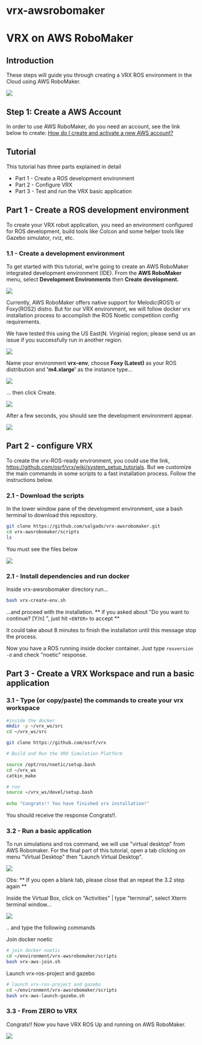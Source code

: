 # vrx-awsrobomaker

# VRX on AWS RoboMaker 

## Introduction

These steps will guide you through creating a VRX ROS environment in the Cloud using AWS RoboMaker.

![](screens/aws-robomaker-tut-09.png)  


## Step 1: Create a AWS Account

In order to use AWS RoboMaker, do you need an account, see the link below to create: [How do I create and activate a new AWS account?](https://aws.amazon.com/premiumsupport/knowledge-center/create-and-activate-aws-account/) 

## Tutorial

This tutorial has three parts explained in detail

*   Part 1 - Create a ROS development environment
*   Part 2 - Configure VRX
*   Part 3 - Test and run the VRX basic application

## Part 1 - Create a ROS development environment

To create your VRX robot application, you need an environment configured for ROS development, build tools like Colcon and some helper tools like Gazebo simulator, rviz, etc.

### 1.1 - Create a development environment

To get started with this tutorial, we’re going to create an AWS RoboMaker integrated development environment (IDE). From the **AWS RoboMaker** menu, select **Development Environments** then **Create development.** 

![](screens/aws-robomaker-tut-01.png)

Currently, AWS RoboMaker offers native support for Melodic(ROS1) or Foxy(ROS2) distro. But for our VRX environment, we will follow docker vrx installation process to accomplish the ROS Noetic competition config requirements.

We have tested this using the US East(N. Virginia) region; please send us an issue if you successfully run in another region.

![](screens/aws-robomaker-tut-015.png)


Name your environment **vrx-env**, choose **Foxy (Latest)** as your ROS distribution and **'m4.xlarge'** as the instance type...


![](screens/aws-robomaker-tut-02.png)


... then click Create.


![](screens/aws-robomaker-tut-03.png)


After a few seconds, you should see the development environment appear.


![](screens/aws-robomaker-tut-04.png)


## Part 2 - configure VRX

To create the vrx-ROS-ready environment, you could use the link, https://github.com/osrf/vrx/wiki/system_setup_tutorials. But we customize the main commands in some scripts to a fast installation process. Follow the instructions below.

### 2.1 - Download the scripts

In the lower window pane of the development environment, use a bash terminal to download this repository. 

```bash
git clone https://github.com/salgado/vrx-awsrobomaker.git
cd vrx-awsrobomaker/scripts
ls
```

You must see the files below

![](screens/aws-robomaker-tut-05.png)

### 2.1 - Install dependencies and run docker

Inside vrx-awsrobomaker directory run...

```bash
bash vrx-create-env.sh
```

...and proceed with the installation. ** if you asked about "Do you want to continue? [Y/n] ", just hit `<ENTER>` to accept **

It could take about 8 minutes to finish the installation until this message stop the process.  


Now you have a ROS running inside docker container.
Just type ```rosversion -d``` and check "noetic" response.
  
  
## Part 3 - Create a VRX Workspace and run a basic application
  
### 3.1 - Type (or copy/paste) the commands to create your vrx workspace  

```bash
#inside the docker
mkdir -p ~/vrx_ws/src
cd ~/vrx_ws/src

git clone https://github.com/osrf/vrx

# Build and Run the VRX Simulation Platform

source /opt/ros/noetic/setup.bash
cd ~/vrx_ws
catkin_make

# run
source ~/vrx_ws/devel/setup.bash
  
echo "Congrats!! You have finished vrx installation!"
```  
You should receive the response Congrats!!.


### 3.2 - Run a basic application  

To run simulations and ros command, we will use "virtual desktop" from AWS Robomaker. 
For the final part of this tutorial, open a tab clicking on menu "Virtual Desktop" then "Launch Virtual Desktop".  


![](screens/aws-robomaker-tut-07.png)  

Obs: ** If you open a blank tab, please close that an repeat the 3.2 step again **

Inside the Virtual Box, click on "Activities" | type "terminal", select Xterm terminal window...

![](screens/aws-robomaker-tut-08.png)  

.. and type the following commands

Join docker noetic
  
```bash  
# join docker noetic
cd ~/environment/vrx-awsrobomaker/scripts
bash vrx-aws-join.sh 
```

Launch vrx-ros-project and gazebo
```bash
# launch vrx-ros-project and gazebo
cd ~/environment/vrx-awsrobomaker/scripts
bash vrx-aws-launch-gazebo.sh
```

### 3.3 - From ZERO to VRX

Congrats!! Now you have VRX ROS Up and running on AWS RoboMaker.

![](screens/aws-robomaker-tut-09.png)  



